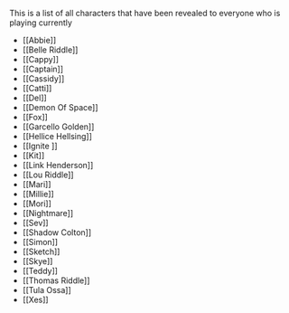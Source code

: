 This is a list of all characters that have been revealed to everyone who is playing currently

- [[Abbie]]
- [[Belle Riddle]]
- [[Cappy]]
- [[Captain]]
- [[Cassidy]]
- [[Catti]]
- [[Del]]
- [[Demon Of Space]]
- [[Fox]]
- [[Garcello Golden]]
- [[Hellice Hellsing]] 
- [[Ignite ]]
- [[Kit]]
- [[Link Henderson]]
- [[Lou Riddle]]
- [[Mari]]
- [[Millie]]
- [[Mori]]
- [[Nightmare]]
- [[Sev]]  
- [[Shadow Colton]]
- [[Simon]]
- [[Sketch]]
- [[Skye]]
- [[Teddy]]
- [[Thomas Riddle]]
- [[Tula Ossa]]
- [[Xes]]
